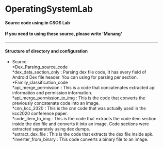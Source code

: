 # OperatingSystemLab

#### Source code using in CSOS Lab
#### If you need to using these source, please write 'Munang'

*************************************************************************************************

#### Structure of directory and configuration

* Source   
  *Dex_Parsing_source_code   
    *dex_data_section_only : Parsing dex file code, It has every field of Android Dex file header. You can using for parsing per section.   
  *Family_classification_code   
    *api_merge_permission : This is a code that concatenates extracted api information and permission information.   
    *api_merge_permission_to_img : This is the code that converts the previously concatenate code into an image.   
    *cnn_kcc_2020 : This is the cnn code that was actually used in the kcc2020 conference paper.   
    *code_item_to_img : This is the code that extracts the code item section inside the dex file and converts it into an image. Code sections were extracted separately using dex dumps.   
    *extract_dex_file : This is the code that extracts the dex file inside apk.   
    *inverter_from_binary : This code converts a binary file to an image.   
